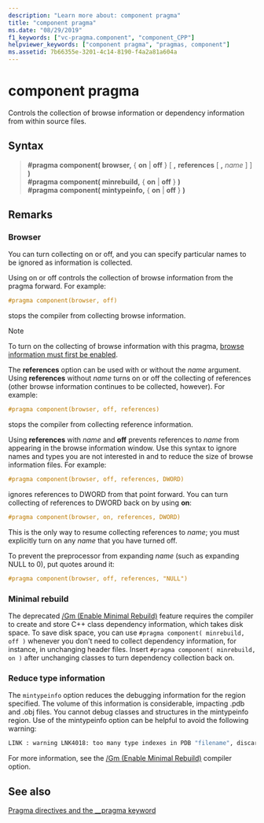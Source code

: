 ```yaml
---
description: "Learn more about: component pragma"
title: "component pragma"
ms.date: "08/29/2019"
f1_keywords: ["vc-pragma.component", "component_CPP"]
helpviewer_keywords: ["component pragma", "pragmas, component"]
ms.assetid: 7b66355e-3201-4c14-8190-f4a2a81a604a
---
```

# component pragma

Controls the collection of browse information or dependency information from within source files.

## Syntax

> **#pragma component( browser,** { **on** \| **off** } \[ **,** **references** \[ **,** *name* ] ] **)** \
> **#pragma component( minrebuild,** { **on** \| **off** } **)** \
> **#pragma component( mintypeinfo,** { **on** \| **off** } **)**

## Remarks

### Browser

You can turn collecting on or off, and you can specify particular names to be ignored as information is collected.

Using on or off controls the collection of browse information from the pragma forward. For example:

```cpp
#pragma component(browser, off)
```

stops the compiler from collecting browse information.

> [!NOTE]
> To turn on the collecting of browse information with this pragma, [browse information must first be enabled](../build/reference/building-browse-information-files-overview.md).

The **references** option can be used with or without the *name* argument. Using **references** without *name* turns on or off the collecting of references (other browse information continues to be collected, however). For example:

```cpp
#pragma component(browser, off, references)
```

stops the compiler from collecting reference information.

Using **references** with *name* and **off** prevents references to *name* from appearing in the browse information window. Use this syntax to ignore names and types you are not interested in and to reduce the size of browse information files. For example:

```cpp
#pragma component(browser, off, references, DWORD)
```

ignores references to DWORD from that point forward. You can turn collecting of references to DWORD back on by using **on**:

```cpp
#pragma component(browser, on, references, DWORD)
```

This is the only way to resume collecting references to *name*; you must explicitly turn on any *name* that you have turned off.

To prevent the preprocessor from expanding *name* (such as expanding NULL to 0), put quotes around it:

```cpp
#pragma component(browser, off, references, "NULL")
```

### Minimal rebuild

The deprecated [/Gm (Enable Minimal Rebuild)](../build/reference/gm-enable-minimal-rebuild.md) feature requires the compiler to create and store C++ class dependency information, which takes disk space. To save disk space, you can use `#pragma component( minrebuild, off )` whenever you don't need to collect dependency information, for instance, in unchanging header files. Insert `#pragma component( minrebuild, on )` after unchanging classes to turn dependency collection back on.

### Reduce type information

The `mintypeinfo` option reduces the debugging information for the region specified. The volume of this information is considerable, impacting .pdb and .obj files. You cannot debug classes and structures in the mintypeinfo region. Use of the mintypeinfo option can be helpful to avoid the following warning:

```cmd
LINK : warning LNK4018: too many type indexes in PDB "filename", discarding subsequent type information
```

For more information, see the [/Gm (Enable Minimal Rebuild)](../build/reference/gm-enable-minimal-rebuild.md)  compiler option.

## See also

[Pragma directives and the __pragma keyword](../preprocessor/pragma-directives-and-the-pragma-keyword.md)
